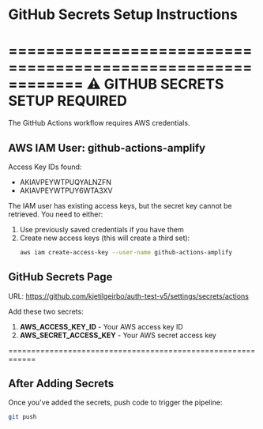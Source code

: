 # GitHub Secrets Setup Instructions

============================================================
⚠️ GITHUB SECRETS SETUP REQUIRED
============================================================

The GitHub Actions workflow requires AWS credentials.

## AWS IAM User: github-actions-amplify

Access Key IDs found:

- AKIAVPEYWTPUQYALNZFN
- AKIAVPEYWTPUY6WTA3XV

The IAM user has existing access keys, but the secret key cannot be retrieved.
You need to either:

1. Use previously saved credentials if you have them
2. Create new access keys (this will create a third set):
   ```bash
   aws iam create-access-key --user-name github-actions-amplify
   ```

## GitHub Secrets Page

URL: https://github.com/kjetilgeirbo/auth-test-v5/settings/secrets/actions

Add these two secrets:

1. **AWS_ACCESS_KEY_ID** - Your AWS access key ID
2. **AWS_SECRET_ACCESS_KEY** - Your AWS secret access key

============================================================

## After Adding Secrets

Once you've added the secrets, push code to trigger the pipeline:

```bash
git push
```
